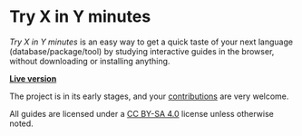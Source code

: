 # Try X in Y minutes

_Try X in Y minutes_ is an easy way to get a quick taste of your next language (database/package/tool) by studying interactive guides in the browser, without downloading or installing anything.

[**Live version**](https://codapi.org/try/)

The project is in its early stages, and your [contributions](CONTRIBUTING.md) are very welcome.

All guides are licensed under a [CC BY-SA 4.0](https://creativecommons.org/licenses/by-sa/4.0/deed.en) license unless otherwise noted.
